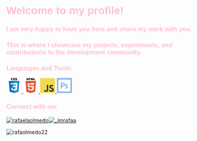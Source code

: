 <h1 align="left" style="color:pink;font-family:Sans-Serif;">Welcome to my profile!</h1>

<h3 align="left" style="color:pink;font-family:Sans-Serif;">I am very happy to have you here and share my work with you.</h3>

<h3 align="left" style="color:pink;font-family:Sans-Serif;">This is where I showcase my projects, experiments, and contributions to the development community.</h3>

</p>
<h3 align="left" style="color:pink;font-family:Sans-Serif;">Languages and Tools:</h3>

<p align="left"> <a href="https://www.w3schools.com/css/" target="_blank" rel="noreferrer"> <img src="https://raw.githubusercontent.com/devicons/devicon/master/icons/css3/css3-original-wordmark.svg" alt="css3" width="40" height="40"/> </a> <a href="https://www.w3.org/html/" target="_blank" rel="noreferrer"> <img src="https://raw.githubusercontent.com/devicons/devicon/master/icons/html5/html5-original-wordmark.svg" alt="html5" width="40" height="40"/> </a> <a href="https://developer.mozilla.org/en-US/docs/Web/JavaScript" target="_blank" rel="noreferrer"> <img src="https://raw.githubusercontent.com/devicons/devicon/master/icons/javascript/javascript-original.svg" alt="javascript" width="40" height="40"/> </a>  <a href="https://www.photoshop.com/en" target="_blank" rel="noreferrer"> <img src="https://raw.githubusercontent.com/devicons/devicon/master/icons/photoshop/photoshop-line.svg" alt="photoshop" width="40" height="40"/> </a> </p>

<h3 align="left" style="color:pink;font-family:Sans-Serif;">Connect with me:</h3>

<p align="left"><a href="https://linkedin.com/in/rafaelaolmedo" target="blank"><img align="center" src="https://raw.githubusercontent.com/rahuldkjain/github-profile-readme-generator/master/src/images/icons/Social/linked-in-alt.svg" alt="rafaelaolmedo" height="30" width="40" /></a><a href="https://instagram.com/_imrafaa" target="blank"><img align="center" src="https://raw.githubusercontent.com/rahuldkjain/github-profile-readme-generator/master/src/images/icons/Social/instagram.svg" alt="_imrafaa" height="30" width="40"/>

</a> <p align="left"><img src="https://komarev.com/ghpvc/?username=rafaolmedo22&label=Profile%20views&color=0e75b6&style=flat" alt="rafaolmedo22" /> </p>
